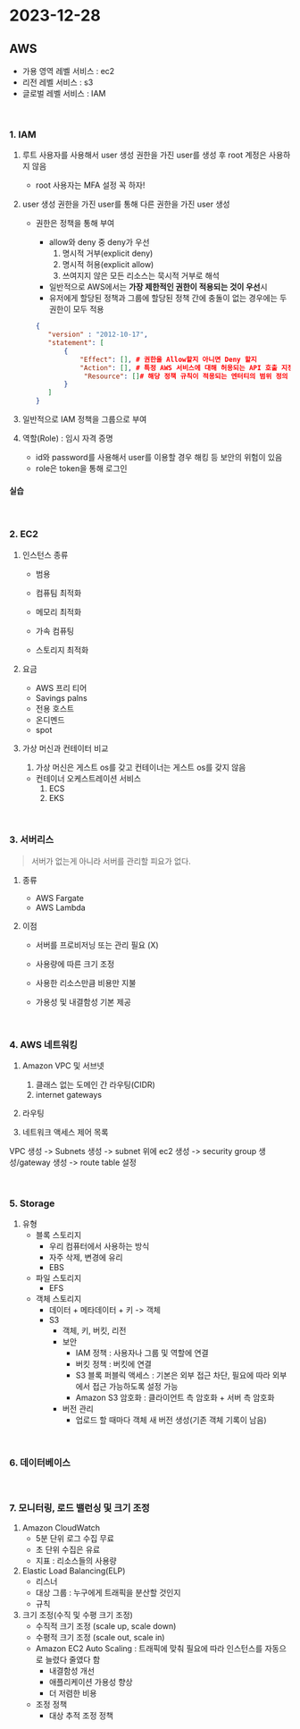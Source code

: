 # 2023-12-28

## AWS

* 가용 영역 레벨 서비스 : ec2
* 리전 레벨 서비스 : s3
* 글로벌 레벨 서비스 : IAM

<br/>

### 1. IAM

1. 루트 사용자를 사용해서 user 생성 권한을 가진 user를 생성 후 root 계정은 사용하지 않음

   * root 사용자는 MFA 설정 꼭 하자!

2. user 생성 권한을 가진 user를 통해 다른 권한을 가진 user 생성

   * 권한은 정책을 통해 부여

     * allow와 deny 중 deny가 우선 
       1. 명시적 거부(explicit deny) 
       2. 명시적 허용(explicit allow)
       3. 쓰여지지 않은 모든 리소스는 묵시적 거부로 해석
     * 일반적으로 AWS에서는 **가장 제한적인 권한이 적용되는 것이 우선**시
     * 유저에게 할당된 정책과 그룹에 할당된 정책 간에 충돌이 없는 경우에는 두 권한이 모두 적용

     ```json
     {
     	"version" : "2012-10-17",
     	"statement": [
     		{
     			"Effect": [], # 권한을 Allow할지 아니면 Deny 할지
     			"Action": [], # 특정 AWS 서비스에 대해 허용되는 API 호출 지정
                 "Resource": []# 해당 정책 규칙이 적용되는 엔터티의 범위 정의 (ex: Amazon S3, Amazon EC2, *)
     		}
     	]
     }
     ```

3. 일반적으로 IAM 정책을 그룹으로 부여
4. 역할(Role) : 임시 자격 증명
   * id와 password를 사용해서 user를 이용할 경우 해킹 등 보안의 위험이 있음
   * role은 token을 통해 로그인 

#### 실습



<br/>

### 2. EC2

1. 인스턴스 종류

   * 범용

   * 컴퓨팀 최적화

   * 메모리 최적화

   * 가속 컴퓨팅

   * 스토리지 최적화

   

2. 요금

   * AWS 프리 티어
   * Savings palns
   * 전용 호스트
   * 온디멘드
   * spot

   

3. 가상 머신과 컨테이터 비교

   1. 가상 머신은 게스트 os를 갖고 컨테이너는 게스트 os를 갖지 않음

   * 컨테이너 오케스트레이션 서비스
     1. ECS
     2. EKS

<br/>

### 3. 서버리스

> 서버가 없는게 아니라 서버를 관리할 피요가 없다.

1. 종류
   * AWS Fargate
   * AWS Lambda

2. 이점

   * 서버를 프로비저닝 또는 관리 필요 (X)

   * 사용량에 따른 크기 조정

   * 사용한 리소스만큼 비용만 지불

   * 가용성 및 내결함성 기본 제공

<br/>

### 4. AWS 네트워킹

1. Amazon VPC 및 서브넷
   1. 클래스 없는 도메인 간 라우팅(CIDR)
   2. internet gateways

2. 라우팅
3. 네트워크 액세스 제어 목록

VPC 생성 -> Subnets 생성 -> subnet 위에 ec2 생성  -> security group 생성/gateway 생성 -> route table 설정

<br/>

### 5. Storage

1. 유형
   * 블록 스토리지 
     * 우리 컴퓨터에서 사용하는 방식
     * 자주 삭제, 변경에 유리
     * EBS
   * 파일 스토리지
     * EFS
   * 객체 스토리지
     * 데이터 + 메타데이터 + 키 -> 객체
     * S3
       * 객체, 키, 버킷, 리전
       * 보안
         * IAM 정책 : 사용자나 그룹 및 역할에 연결
         * 버킷 정책 : 버킷에 연결
         * S3 블록 퍼블릭 액세스 : 기본은 외부 접근 차단, 필요에 따라 외부에서 접근 가능하도록 설정 가능
         * Amazon S3 암호화 : 클라이언트 측 암호화 + 서버 측 암호화
       * 버전 관리
         * 업로드 할 때마다 객체 새 버전 생성(기존 객체 기록이 남음)

<br/>

### 6. 데이터베이스

<br/>

### 7. 모니터링, 로드 밸런싱 및 크기 조정

1. Amazon CloudWatch
   * 5분 단위 로그 수집 무료
   * 초 단위 수집은 유료
   * 지표 : 리소스들의 사용량
2. Elastic Load Balancing(ELP)
   * 리스너
   * 대상 그룹 : 누구에게 트래픽을 분산할 것인지
   * 규칙
3. 크기 조정(수직 및 수평 크기 조정)
   * 수직적 크기 조정 (scale up, scale down)
   * 수평적 크기 조정 (scale out, scale in)
   * Amazon EC2 Auto Scaling : 트래픽에 맞춰 필요에 따라 인스턴스를 자동으로 늘렸다 줄였다 함
     * 내결함성 개선
     * 애플리케이션 가용성 향상
     * 더 저렴한 비용
   * 조정 정책
     * 대상 추적 조정 정책 